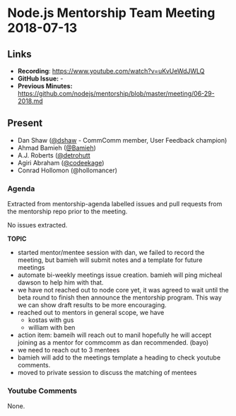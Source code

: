 # Node.js Mentorship Team Meeting 2018-07-13

## Links

* **Recording**: https://www.youtube.com/watch?v=uKvUeWdJWLQ
* **GitHub Issue:** -
* **Previous Minutes:** https://github.com/nodejs/mentorship/blob/master/meeting/06-29-2018.md

## Present

- Dan Shaw ([@dshaw](https://github.com/dshaw) - CommComm member, User Feedback champion)
- Ahmad Bamieh ([@Bamieh](https://github.com/Bamieh))
- A.J. Roberts ([@detrohutt](https://github.com/detrohutt)
- Agiri Abraham ([@codeekage](https://github.com/codeekage))
- Conrad Hollomon (@hollomancer)


### Agenda

Extracted from mentorship-agenda labelled issues and pull requests from the mentorship repo prior to the meeting.

No issues extracted.

**TOPIC**

- started mentor/mentee session with dan, we failed to record the meeting, but bamieh will submit notes and a template for future meetings
- automate bi-weekly meetings issue creation. bamieh will ping micheal dawson to help him with that.
- we have not reached out to node core yet, it was agreed to wait until the beta round to finish then announce the mentorship program. This way we can show draft results to be more encouraging.
- reached out to mentors in general scope, we have
	- kostas with gus
	- william with ben
- action item: bameih will reach out to manil hopefully he will accept joining as a mentor for commcomm as dan recommended. (bayo)
- we need to reach out to 3 mentees
- bamieh will add to the meetings template a heading to check youtube comments.
- moved to private session to discuss the matching of mentees


### Youtube Comments

None.






